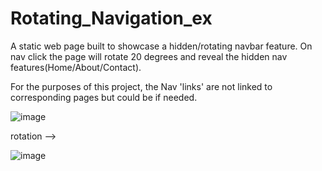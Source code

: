 # Rotating_Navigation_ex
A static web page built to showcase a hidden/rotating navbar feature. On nav click the page will rotate 20 degrees and reveal the hidden nav features(Home/About/Contact). 

For the purposes of this project, the Nav 'links' are not linked to corresponding pages but could be if needed.

![image](https://github.com/daviskj/Rotating_Navigation_ex/assets/98443655/c8bd68b9-2225-4030-aaf3-8ac8279f59ca)

rotation -->

![image](https://github.com/daviskj/Rotating_Navigation_ex/assets/98443655/1d0d5b88-57c1-4cd3-8a85-ed8be7836553)

